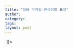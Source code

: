 ```yaml
---
title: "실용 마케팅 한국어의 표지"
author:
category: 
tags: 
layout: post
---
```

<img src="http://blog.fltrp.com/hy/images/02_copy2.jpg" alt="" /> ]]>

